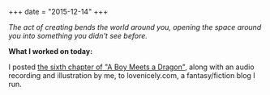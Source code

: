 +++
date = "2015-12-14"
+++

*The act of creating bends the world around you, opening the space around you into something you didn't see before.*

**What I worked on today:**

I posted [the sixth chapter of "A Boy Meets a Dragon"](http://lovenicely.com/a-boy-meets-a-dragon-6/), along with an audio recording and illustration by me, to lovenicely.com, a fantasy/fiction blog I run.